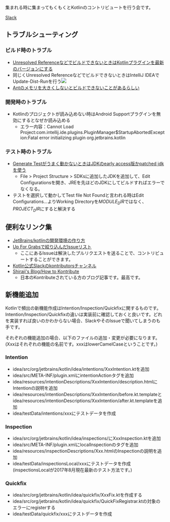 集まれる時に集まってもくもくとKotlinのコントリビュートを行う会です。

[Slack](https://mokmok-kontribute.slack.com)

## トラブルシューティング

### ビルド時のトラブル
* [Unresolved ReferenceなどでビルドできないときはKotlinプラグインを最新のバージョンにする](https://github.com/JetBrains/kotlin#-installing-the-latest-kotlin-plugin)
* 同じくUnresolved ReferenceなどでビルドできないときはIntelliJ IDEAでUpdate-Dist-Runを行う![](https://user-images.githubusercontent.com/1386930/29066189-6ec53ab8-7c69-11e7-93f1-834c4f64df55.png)
* [Antのメモリを大きくしないとビルドできないことがあるらしい](http://shiraji.github.io/blog/2016/07/14/how-to-kontribute/)

### 開発時のトラブル
* Kotlinのプロジェクトが読み込めない時はAndroid Supportプラグインを無効にするとなぜか読み込める
  * エラー内容：Cannot Load Project:com.intellij.ide.plugins.PluginManager$StartupAbortedException:Fatal error initializing plugin org.jetbrains.kotlin

### テスト時のトラブル
* [Generate Testがうまく動かないときはJDKのearly access版かpatched jdkを使う](https://youtrack.jetbrains.com/issue/IDEA-170117#comment=27-2065491)
  * File > Project Structure > SDKsに追加したJDKを追加して、Edit Configurationsを開き、JREを先ほどのJDKにしてビルドすればエラーでなくなる。
* テストを選択して動かしてTest file Not Foundと言われる時はEdit Configurations...よりWorking Directoryを$MODULE_DIR$ではなく、$PROJECT_DIR$にすると解決する


## 便利なリンク集
* [JetBrains/kotlinの開発環境の作り方](https://github.com/JetBrains/kotlin#build-environment-requirements)
* [Up For Grabsで絞り込んだIssueリスト](https://youtrack.jetbrains.com/oauth?state=%2Fissues%2FKT%3Fq%3Dtag:%2520%257BUp%2520For%2520Grabs%257D%2520%2523Unresolved%2520sort%2520by:%2520created%2520desc%2520)
   * ここにあるIssueは解決したプルリクエストを送ることで、コントリビュートすることができます。
* [Kotlin公式Slackのkontributorsチャンネル](https://kotlinlang.slack.com/messages/C0BUHC9HD/)
* [Shiraji's Blog/How to Kontribute](http://shiraji.github.io/blog/2016/07/14/how-to-kontribute/)  
   * 日本のKontributeされている方のブログ記事です。最高です。

## 新機能追加

Kotlinで頻出の新機能作成はIntention/Inspection/Quickfixに関するものです。Intention/Inspection/Quickfixの違いは実装前に確認しておくと良いです。どれを実装すれば良いのかわからない場合、SlackやそのIssueで聞いてしまうのも手です。

それぞれの機能追加の場合、以下のファイルの追加・変更が必要になります。(Xxxはそれぞれの機能の名前です。xxxはlowerCamelCaseということです。)

### Intention

* idea/src/org/jetbrains/kotlin/idea/intentions/XxxIntention.ktを追加
* idea/src/META-INF/plugin.xmlにintentionActionタグを追加
* idea/resources/intentionDescriptions/XxxIntention/description.htmlにIntentionの説明を追加
* idea/resources/intentionDescriptions/XxxIntention/before.kt.templateとidea/resources/intentionDescriptions/XxxIntention/after.kt.templateを追加
* idea/testData/intentions/xxxにテストデータを作成

### Inspection

* idea/src/org/jetbrains/kotlin/idea/inspections/にXxxInspection.ktを追加
* idea/src/META-INF/plugin.xmlにlocalInspectionのタグを追加
* idea/resources/inspectionDescriptions/Xxx.htmlのInspectionの説明を追加
* idea/testData/inspectionsLocal/xxxにテストデータを作成(inspectionsLocalが2017年8月現在最新のテスト方法です。)

### Quickfix

* idea/src/org/jetbrains/kotlin/idea/quickfix/XxxFix.ktを作成する
* idea/src/org/jetbrains/kotlin/idea/quickfix/QuickFixRegistrar.ktの対象のエラーにregisterする
* idea/testData/quickfix/xxxにテストデータを作成
